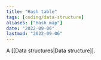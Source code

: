 ```yaml
---
title: "Hash table"
tags: [coding/data-structure]
aliases: ["Hash map"]
date: "2022-09-06"
lastmod: "2022-09-06"
---
```


A [[Data structures|Data structure]].
